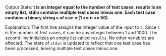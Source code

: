 Output State: **t is an integer equal to the number of test cases, results is an empty list, stdin contains multiple test cases minus one. Each test case contains a binary string s of size n (1 <= n <= 50).**

Explanation: The first line assigns the integer value of the input to `t`. Since `t` is the number of test cases, it can be any integer between 1 and 1000. The second line initializes an empty list called `results`. No other variables are affected. The state of `stdin` is updated to reflect that one test case has been processed, leaving multiple test cases minus one.